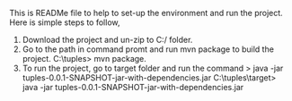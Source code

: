 This is READMe file to help to set-up the environment and run the project.
Here is simple steps to follow,
1) Download the project and un-zip to C:/ folder.
2) Go to the path in command promt and run mvn package to build the project.
C:\tuples> mvn package.
3) To run the project, go to target folder and run the command > java -jar tuples-0.0.1-SNAPSHOT-jar-with-dependencies.jar
C:\tuples\target> java -jar tuples-0.0.1-SNAPSHOT-jar-with-dependencies.jar